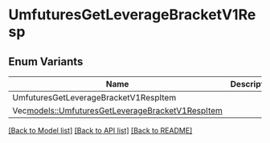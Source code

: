 # UmfuturesGetLeverageBracketV1Resp

## Enum Variants

| Name | Description |
|---- | -----|
| UmfuturesGetLeverageBracketV1RespItem |  |
| Vec<models::UmfuturesGetLeverageBracketV1RespItem> |  |

[[Back to Model list]](../README.md#documentation-for-models) [[Back to API list]](../README.md#documentation-for-api-endpoints) [[Back to README]](../README.md)


